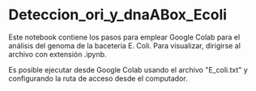 # Deteccion_ori_y_dnaABox_Ecoli
Este notebook contiene los pasos para emplear Google Colab para el análisis del genoma de la baceteria E. Coli. Para visualizar, dirigirse al archivo con extensión .ipynb.

Es posible ejecutar desde Google Colab usando el archivo "E_coli.txt" y configurando la ruta de acceso desde el computador.
